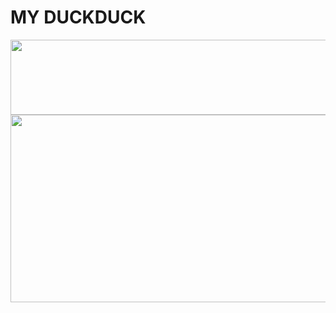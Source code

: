 # MY DUCKDUCK


<a href="https://github.com/devxb/gitanimals">
  <img
    src="https://render.gitanimals.org/lines/ahsimsim"
    width="600"
    height="120"
  />
</a>
<a href="https://www.gitanimals.org/en_US?utm_medium=image&utm_source=ahsimsim&utm_content=farm">
<img
  src="https://render.gitanimals.org/farms/ahsimsim"
  width="600"
  height="300"
/>
</a>

    
```java
